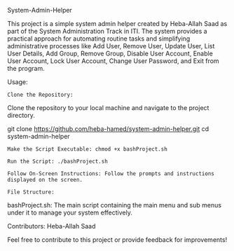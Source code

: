 System-Admin-Helper

This project is a simple system admin helper created by Heba-Allah Saad as part of the System Administration Track in ITI. The system provides a practical approach for automating routine tasks and simplifying administrative processes like  Add User, Remove User, Update User, List User Details, Add Group, Remove Group, Disable User Account, Enable User Account, Lock User Account, Change User Password, and Exit from the program.

Usage:

    Clone the Repository:

Clone the repository to your local machine and navigate to the project directory.

git clone https://github.com/heba-hamed/system-admin-helper.git
cd system-admin-helper

    Make the Script Executable: chmod +x bashProject.sh

    Run the Script: ./bashProject.sh

    Follow On-Screen Instructions: Follow the prompts and instructions displayed on the screen.

    File Structure:

bashProject.sh: The main script containing the main menu and sub menus under it to manage your system effectively.

Contributors: Heba-Allah Saad

Feel free to contribute to this project or provide feedback for improvements!
